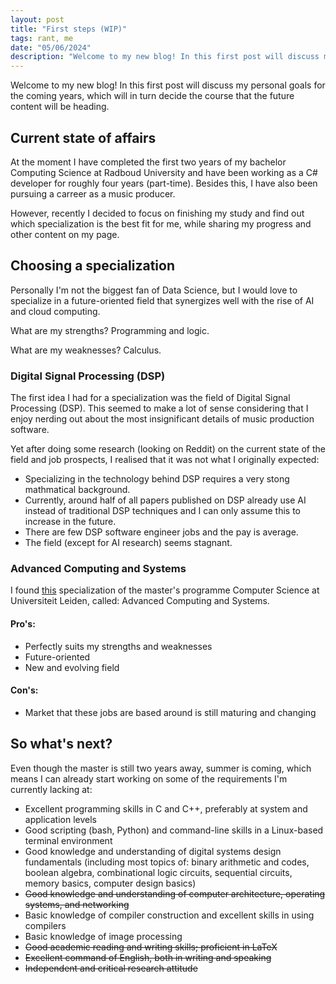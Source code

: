 ```yaml
---
layout: post
title: "First steps (WIP)"
tags: rant, me
date: "05/06/2024"
description: "Welcome to my new blog! In this first post will discuss my personal goals for the coming years, which will in turn decide the course that the future content will be heading."
---
```

Welcome to my new blog! In this first post will discuss my personal goals for the coming years, which will in turn decide the course that the future content will be heading.

## Current state of affairs

At the moment I have completed the first two years of my bachelor Computing Science at Radboud University and have been working as a C# developer for roughly four years (part-time). Besides this, I have also been pursuing a carreer as a music producer. 

However, recently I decided to focus on finishing my study and find out which specialization is the best fit for me, while sharing my progress and other content on my page.

## Choosing a specialization

Personally I'm not the biggest fan of Data Science, but I would love to specialize in a future-oriented field that synergizes well with the rise of AI and cloud computing.

What are my strengths? Programming and logic.

What are my weaknesses? Calculus.

### Digital Signal Processing (DSP)

The first idea I had for a specialization was the field of Digital Signal Processing (DSP). This seemed to make a lot of sense considering that I enjoy nerding out about the most insignificant details of music production software.

Yet after doing some research (looking on Reddit) on the current state of the field and job prospects, I realised that it was not what I originally expected:
- Specializing in the technology behind DSP requires a very stong mathmatical background.
- Currently, around half of all papers published on DSP already use AI instead of traditional DSP techniques and I can only assume this to increase in the future.
- There are few DSP software engineer jobs and the pay is average.
- The field (except for AI research) seems stagnant.

### Advanced Computing and Systems

I found [this](https://www.universiteitleiden.nl/en/education/study-programmes/master/computer-science/advanced-computing-and-systems) specialization of the master's programme Computer Science at Universiteit Leiden, called: Advanced Computing and Systems.

#### Pro's:
- Perfectly suits my strengths and weaknesses
- Future-oriented
- New and evolving field

#### Con's:
- Market that these jobs are based around is still maturing and changing

## So what's next?

Even though the master is still two years away, summer is coming, which means I can already start working on some of the requirements I'm currently lacking at:
- Excellent programming skills in C and C++, preferably at system and application levels
- Good scripting (bash, Python) and command-line skills in a Linux-based terminal environment
- Good knowledge and understanding of digital systems design fundamentals (including most topics of: binary arithmetic and codes, boolean algebra, combinational logic circuits, sequential circuits, memory basics, computer design basics)
- ~~Good knowledge and understanding of computer architecture, operating systems, and networking~~
- Basic knowledge of compiler construction and excellent skills in using compilers
- Basic knowledge of image processing
- ~~Good academic reading and writing skills; proficient in LaTeX~~
- ~~Excellent command of English, both in writing and speaking~~
- ~~Independent and critical research attitude~~
